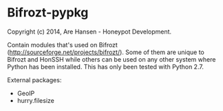 Bifrozt-pypkg
=============

Copyright (c) 2014, Are Hansen - Honeypot Development.

Contain modules that's used on Bifrozt (http://sourceforge.net/projects/bifrozt/).
Some of them are unique to Bifrozt and HonSSH while others can be used on any other system where Python has been installed. This has only been tested with Python 2.7.

External packages:
- GeoIP
- hurry.filesize
